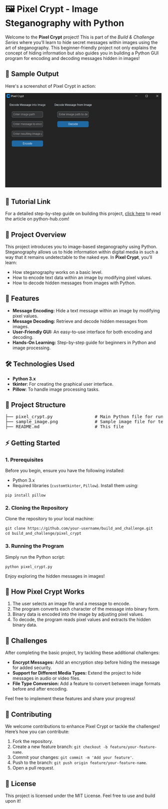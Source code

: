 <h1>🖼️ Pixel Crypt - Image Steganography with Python</h1>
<p>Welcome to the <strong>Pixel Crypt</strong> project! This is part of the <em>Build & Challenge Series</em> where you’ll learn to hide secret messages within images using the art of steganography. This beginner-friendly project not only explains the concept of hiding information but also guides you in building a Python GUI program for encoding and decoding messages hidden in images!</p>

<h2>📸 Sample Output</h2>
<p>Here's a screenshot of Pixel Crypt in action:</p>
<img src="https://github.com/maitry4/build_and_challenge/blob/main/pixel_crypt/pixel_crypt_output.png" alt="Pixel Crypt Output" width="500px">

<h2>📘 Tutorial Link</h2>
<p>For a detailed step-by-step guide on building this project, <a href="https://python-hub.com/encoding-secrets-within-images-using-python/" target="_blank">click here</a> to read the article on python-hub.com!</p>

<h2>🎯 Project Overview</h2>
<p>This project introduces you to image-based steganography using Python. Steganography allows us to hide information within digital media in such a way that it remains undetectable to the naked eye. In <strong>Pixel Crypt</strong>, you’ll learn:</p>
<ul>
    <li>How steganography works on a basic level.</li>
    <li>How to encode text data within an image by modifying pixel values.</li>
    <li>How to decode hidden messages from images with Python.</li>
</ul>

<h2>🚀 Features</h2>
<ul>
    <li><strong>Message Encoding:</strong> Hide a text message within an image by modifying pixel values.</li>
    <li><strong>Message Decoding:</strong> Retrieve and decode hidden messages from images.</li>
    <li><strong>User-Friendly GUI:</strong> An easy-to-use interface for both encoding and decoding.</li>
    <li><strong>Hands-On Learning:</strong> Step-by-step guide for beginners in Python and image processing.</li>
</ul>

<h2>🛠 Technologies Used</h2>
<ul>
    <li><strong>Python 3.x</strong></li>
    <li><strong>tkinter</strong>: For creating the graphical user interface.</li>
    <li><strong>Pillow</strong>: To handle image processing tasks.</li>
</ul>

<h2>📂 Project Structure</h2>
<pre>
├── pixel_crypt.py                # Main Python file for running the application
├── sample_image.png              # Sample image file for testing
├── README.md                     # This file
</pre>

<h2>⚡ Getting Started</h2>
<h3>1. Prerequisites</h3>
<p>Before you begin, ensure you have the following installed:</p>
<ul>
    <li>Python 3.x</li>
    <li>Required libraries (<code>customtkinter</code>, <code>Pillow</code>). Install them using:</li>
</ul>
<pre><code>pip install pillow</code></pre>

<h3>2. Cloning the Repository</h3>
<p>Clone the repository to your local machine:</p>
<pre><code>git clone https://github.com/your-username/build_and_challenge.git
cd build_and_challenge/pixel_crypt</code></pre>

<h3>3. Running the Program</h3>
<p>Simply run the Python script:</p>
<pre><code>python pixel_crypt.py</code></pre>
<p>Enjoy exploring the hidden messages in images!</p>

<h2>📝 How Pixel Crypt Works</h2>
<ol>
    <li>The user selects an image file and a message to encode.</li>
    <li>The program converts each character of the message into binary form.</li>
    <li>Binary data is encoded into the image by adjusting pixel values.</li>
    <li>To decode, the program reads pixel values and extracts the hidden binary data.</li>
</ol>

<h2>🎉 Challenges</h2>
<p>After completing the basic project, try tackling these additional challenges:</p>
<ul>
    <li><strong>Encrypt Messages:</strong> Add an encryption step before hiding the message for added security.</li>
    <li><strong>Support for Different Media Types:</strong> Extend the project to hide messages in audio or video files.</li>
    <li><strong>File Type Conversion:</strong> Add a feature to convert between image formats before and after encoding.</li>
</ul>
<p>Feel free to implement these features and share your progress!</p>

<h2>🤝 Contributing</h2>
<p>We welcome contributions to enhance Pixel Crypt or tackle the challenges! Here’s how you can contribute:</p>
<ol>
    <li>Fork the repository.</li>
    <li>Create a new feature branch: <code>git checkout -b feature/your-feature-name</code>.</li>
    <li>Commit your changes: <code>git commit -m 'Add your feature'</code>.</li>
    <li>Push to the branch: <code>git push origin feature/your-feature-name</code>.</li>
    <li>Open a pull request.</li>
</ol>

<h2>🔗 License</h2>
<p>This project is licensed under the MIT License. Feel free to use and build upon it!</p>
